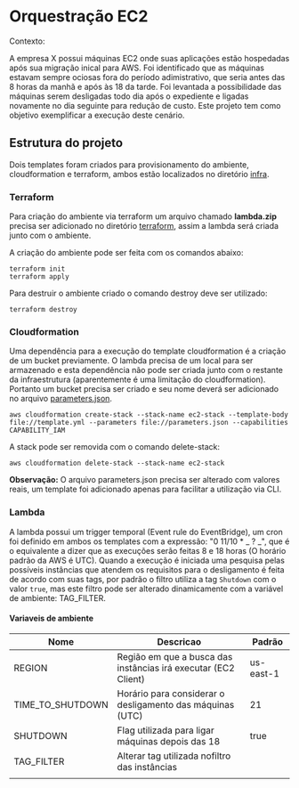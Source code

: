 # Orquestração EC2

Contexto:

A empresa X possui máquinas EC2 onde suas aplicações estão hospedadas após sua migração inical para AWS. Foi identificado que as máquinas estavam sempre ociosas fora do período adimistrativo, que seria antes das 8 horas da manhã e após às 18 da tarde.
Foi levantada a possibilidade das máquinas serem desligadas todo dia após o expediente e ligadas novamente no dia seguinte para redução de custo.
Este projeto tem como objetivo exemplificar a execução deste cenário.

## Estrutura do projeto

Dois templates foram criados para provisionamento do ambiente, cloudformation e terraform, ambos estão localizados no diretório [infra](src/infra).

### Terraform

Para criação do ambiente via terraform um arquivo chamado **lambda.zip** precisa ser adicionado no diretório [terraform](src/infra/terraform), assim a lambda será criada junto com o ambiente.

A criação do ambiente pode ser feita com os comandos abaixo:

```
terraform init
terraform apply
```

Para destruir o ambiente criado o comando destroy deve ser utilizado:

```
terraform destroy
```

### Cloudformation

Uma dependência para a execução do template cloudformation é a criação de um bucket previamente. O lambda precisa de um local para ser armazenado e esta dependência não pode ser criada junto com o restante da infraestrutura (aparentemente é uma limitação do cloudformation). Portanto um bucket precisa ser criado e seu nome deverá ser adicionado no arquivo [parameters.json](src/infra/cloudformation/parameters.json).

```
aws cloudformation create-stack --stack-name ec2-stack --template-body file://template.yml --parameters file://parameters.json --capabilities CAPABILITY_IAM
```

A stack pode ser removida com o comando delete-stack:

```
aws cloudformation delete-stack --stack-name ec2-stack
```

**Observação:** O arquivo parameters.json precisa ser alterado com valores reais, um template foi adicionado apenas para facilitar a utilização via CLI.

### Lambda

A lambda possui um trigger temporal (Event rule do EventBridge), um cron foi definido em ambos os templates com a expressão: "0 11/10 \* _ ? _", que é o equivalente a dizer que as execuções serão feitas 8 e 18 horas (O horário padrão da AWS é UTC).
Quando a execução é iniciada uma pesquisa pelas possíveis instâncias que atendem os requisitos para o desligamento é feita de acordo com suas tags, por padrão o filtro utiliza a tag `Shutdown` com o valor `true`, mas este filtro pode ser alterado dinamicamente com a variável de ambiente: TAG_FILTER.

#### Variaveis de ambiente

| Nome             | Descricao                                                      | Padrão    |
| ---------------- | -------------------------------------------------------------- | --------- |
| REGION           | Região em que a busca das instâncias irá executar (EC2 Client) | us-east-1 |
| TIME_TO_SHUTDOWN | Horário para considerar o desligamento das máquinas (UTC)      | 21        |
| SHUTDOWN         | Flag utilizada para ligar máquinas depois das 18               | true      |
| TAG_FILTER       | Alterar tag utilizada nofiltro das instâncias                  |           |
|                  |                                                                |           |
